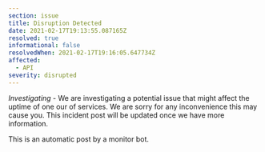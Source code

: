 ```yaml
---
section: issue
title: Disruption Detected
date: 2021-02-17T19:13:55.087165Z
resolved: true
informational: false
resolvedWhen: 2021-02-17T19:16:05.647734Z
affected:
  - API
severity: disrupted
---
```

*Investigating* - We are investigating a potential issue that might affect the uptime of one our of services. We are sorry for any inconvenience this may cause you. This incident post will be updated once we have more information.

This is an automatic post by a monitor bot.
        